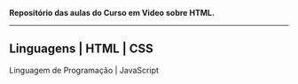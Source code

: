 **Repositório das aulas do Curso em Video sobre HTML.**

_____________________
Linguagens | HTML
          | CSS
------------------
Linguagem de Programação | JavaScript
